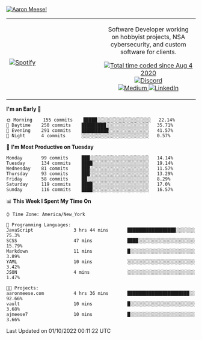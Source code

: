 [![Aaron Meese!](https://user-images.githubusercontent.com/17814535/88975338-a2aabf00-d27f-11ea-963f-8a19608716b4.png)](https://github.com/ajmeese7/readme-ascii "README ASCII")

<!-- Modified from project here: https://github.com/novatorem/novatorem -->
<table width="100%">
  <tr>
  <td width="50%">

&nbsp; <br> [![Spotify](https://ajmeese7.vercel.app/api/spotify)](https://open.spotify.com/user/ajmeese)

  </td>
  <td width="50%">
    <p align="center">
    Software Developer working on hobbyist projects, NSA cybersecurity, and custom software for clients.
    </p>
    <p align="center">
      <a href="https://wakatime.com/@f726891d-3b02-46cd-9b60-e8c59f9e2b14">
        <img src="https://wakatime.com/badge/user/f726891d-3b02-46cd-9b60-e8c59f9e2b14.svg" alt="Total time coded since Aug 4 2020" title="WakaTime" />
      </a>
      <a href="http://link.aaronmeese.com/discord">
        <img src="https://img.shields.io/badge/discord-ajmeese7%234835-369?style=flat-square&logo=discord&logoColor=white&color=purple" alt="Discord" title="Discord">
      </a>
      <br />
      <a href="https://link.aaronmeese.com/medium">
        <img src="https://img.shields.io/badge/medium-ajmeese7-1DB954?style=flat-square&logo=medium&logoColor=white" alt="Medium" title="Medium">
      </a>
      <a href="https://link.aaronmeese.com/linkedin">
        <img src="https://img.shields.io/badge/linkedIn-aaronmeese-1DB954?style=flat-square&logo=linkedin&logoColor=white&color=blue" alt="LinkedIn" title="LinkedIn">
      </a>
    </p>
  </td>

</table>

[//]: <> (The `&nbsp;` is to have Aphelion take up more space)

<!--START_SECTION:waka-->
**I'm an Early 🐤** 

```text
🌞 Morning    155 commits    █████░░░░░░░░░░░░░░░░░░░░   22.14% 
🌆 Daytime    250 commits    █████████░░░░░░░░░░░░░░░░   35.71% 
🌃 Evening    291 commits    ██████████░░░░░░░░░░░░░░░   41.57% 
🌙 Night      4 commits      ░░░░░░░░░░░░░░░░░░░░░░░░░   0.57%

```
📅 **I'm Most Productive on Tuesday** 

```text
Monday       99 commits     ███░░░░░░░░░░░░░░░░░░░░░░   14.14% 
Tuesday      134 commits    ████░░░░░░░░░░░░░░░░░░░░░   19.14% 
Wednesday    81 commits     ███░░░░░░░░░░░░░░░░░░░░░░   11.57% 
Thursday     93 commits     ███░░░░░░░░░░░░░░░░░░░░░░   13.29% 
Friday       58 commits     ██░░░░░░░░░░░░░░░░░░░░░░░   8.29% 
Saturday     119 commits    ████░░░░░░░░░░░░░░░░░░░░░   17.0% 
Sunday       116 commits    ████░░░░░░░░░░░░░░░░░░░░░   16.57%

```


📊 **This Week I Spent My Time On** 

```text
⌚︎ Time Zone: America/New_York

💬 Programming Languages: 
JavaScript               3 hrs 44 mins       ██████████████████░░░░░░░   75.3% 
SCSS                     47 mins             ████░░░░░░░░░░░░░░░░░░░░░   15.79% 
Markdown                 11 mins             █░░░░░░░░░░░░░░░░░░░░░░░░   3.89% 
YAML                     10 mins             ░░░░░░░░░░░░░░░░░░░░░░░░░   3.42% 
JSON                     4 mins              ░░░░░░░░░░░░░░░░░░░░░░░░░   1.47%

🐱‍💻 Projects: 
aaronmeese.com           4 hrs 36 mins       ███████████████████████░░   92.66% 
vault                    10 mins             █░░░░░░░░░░░░░░░░░░░░░░░░   3.68% 
ajmeese7                 10 mins             █░░░░░░░░░░░░░░░░░░░░░░░░   3.66%

```


 Last Updated on 01/10/2022 00:11:22 UTC
<!--END_SECTION:waka-->
